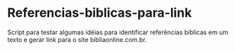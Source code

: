 Referencias-biblicas-para-link
==============================

Script para testar algumas idéias para identificar referências bíblicas em um texto e gerar link para o site bibliaonline.com.br.